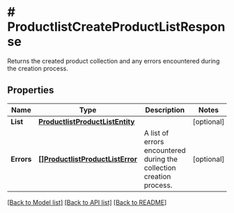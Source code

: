 # # ProductlistCreateProductListResponse
Returns the created product collection and any errors encountered during the creation process.

## Properties 


Name | Type | Description | Notes
------------ | ------------- | ------------- | -------------
**List**| [**ProductlistProductListEntity**](ProductlistProductListEntity.md) |   | [optional]
**Errors**| [**[]ProductlistProductListError**](ProductlistProductListError.md) | A list of errors encountered during the collection creation process.  | [optional]


[[Back to Model list]](../../README.md#models) [[Back to API list]](../../README.md#endpoints) [[Back to README]](../../README.md)

